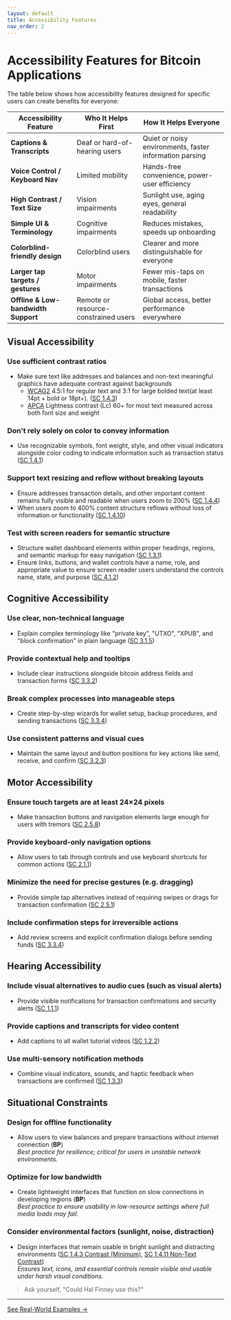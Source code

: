 ```yaml
---
layout: default
title: Accessibility Features
nav_order: 2
---
```


# Accessibility Features for Bitcoin Applications

The table below shows how accessibility features designed for specific users can create benefits for everyone:

| **Accessibility Feature** | **Who It Helps First** | **How It Helps Everyone** |
|-----------------------|--------------------|-----------------------|
| **Captions & Transcripts** | Deaf or hard-of-hearing users | Quiet or noisy environments, faster information parsing |
| **Voice Control / Keyboard Nav** | Limited mobility | Hands-free convenience, power-user efficiency |
| **High Contrast / Text Size** | Vision impairments | Sunlight use, aging eyes, general readability |
| **Simple UI & Terminology** | Cognitive impairments | Reduces mistakes, speeds up onboarding |
| **Colorblind-friendly design** | Colorblind users | Clearer and more distinguishable for everyone |
| **Larger tap targets / gestures** | Motor impairments | Fewer mis-taps on mobile, faster transactions |
| **Offline & Low-bandwidth Support** | Remote or resource-constrained users | Global access, better performance everywhere |

## Visual Accessibility

### **Use sufficient contrast ratios**
- Make sure text like addresses and balances and non-text meaningful graphics have adequate contrast against backgrounds
    - [WCAG2](https://www.w3.org/TR/UNDERSTANDING-WCAG20/visual-audio-contrast-contrast.html) 4.5:1 for regular text and 3:1 for large bolded text(at least 14pt + bold or 18pt+). ([SC 1.4.3](https://www.w3.org/TR/WCAG22/#contrast-minimum))
    - [APCA](https://github.com/myndex) Lightness contrast (Lc) 60+ for most text measured across both font size and weight
    

### **Don't rely solely on color to convey information**
- Use recognizable symbols, font weight, style, and other visual indicators alongside color coding to indicate information such as transaction status ([SC 1.4.1](https://www.w3.org/TR/WCAG22/#use-of-color))

### Support text resizing and reflow without breaking layouts
- Ensure addresses transaction details, and other important content remains fully visible and readable when users zoom to 200% ([SC 1.4.4](https://www.w3.org/TR/WCAG22/#resize-text))
- When users zoom to 400% content structure reflows without loss of information or functionality ([SC 1.4.10](https://www.w3.org/TR/WCAG22/#reflow))

### **Test with screen readers for semantic structure**
- Structure wallet dashboard elements within proper headings, regions, and semantic markup for easy navigation ([SC 1.3.1](https://www.w3.org/TR/WCAG22/#info-and-relationships))
- Ensure links, buttons, and wallet controls have a name, role, and appropriate value to ensure screen reader users understand the controls name, state, and purpose ([SC 4.1.2](https://www.w3.org/TR/WCAG22/#name-role-value))

## Cognitive Accessibility

### **Use clear, non-technical language**
- Explain complex terminology like "private key", "UTXO", "XPUB", and "block confirmation" in plain language ([SC 3.1.5](https://www.w3.org/TR/WCAG22/#reading-level))

### **Provide contextual help and tooltips**
- Include clear instructions alongside bitcoin address fields and transaction forms ([SC 3.3.2](https://www.w3.org/TR/WCAG22/#labels-or-instructions))

### **Break complex processes into manageable steps**
- Create step-by-step wizards for wallet setup, backup procedures, and sending transactions ([SC 3.3.4](https://www.w3.org/TR/WCAG22/#error-prevention-legal-financial-data))

### **Use consistent patterns and visual cues**
- Maintain the same layout and button positions for key actions like send, receive, and confirm ([SC 3.2.3](https://www.w3.org/TR/WCAG22/#consistent-navigation))

## Motor Accessibility

### **Ensure touch targets are at least 24×24 pixels**
- Make transaction buttons and navigation elements large enough for users with tremors ([SC 2.5.8](https://www.w3.org/TR/WCAG22/#target-size-minimum))

### **Provide keyboard-only navigation options**
- Allow users to tab through controls and use keyboard shortcuts for common actions ([SC 2.1.1](https://www.w3.org/TR/WCAG22/#keyboard))

### **Minimize the need for precise gestures (e.g. dragging)**
- Provide simple tap alternatives instead of requiring swipes or drags for transaction confirmation ([SC 2.5.1](https://www.w3.org/TR/WCAG22/#pointer-gestures))

### **Include confirmation steps for irreversible actions**
- Add review screens and explicit confirmation dialogs before sending funds ([SC 3.3.4](https://www.w3.org/TR/WCAG22/#error-prevention-legal-financial-data))

## Hearing Accessibility

### **Include visual alternatives to audio cues (such as visual alerts)**
- Provide visible notifications for transaction confirmations and security alerts ([SC 1.1.1](https://www.w3.org/TR/WCAG22/#non-text-content))

### **Provide captions and transcripts for video content**
- Add captions to all wallet tutorial videos ([SC 1.2.2](https://www.w3.org/TR/WCAG22/#captions-prerecorded))

### **Use multi-sensory notification methods**
- Combine visual indicators, sounds, and haptic feedback when transactions are confirmed ([SC 1.3.3](https://www.w3.org/TR/WCAG22/#sensory-characteristics))

## Situational Constraints

### **Design for offline functionality**
- Allow users to view balances and prepare transactions without internet connection (**BP**)  
_Best practice for resilience; critical for users in unstable network environments._

### **Optimize for low bandwidth**
- Create lightweight interfaces that function on slow connections in developing regions (**BP**)  
_Best practice to ensure usability in low-resource settings where full media loads may fail._

### **Consider environmental factors (sunlight, noise, distraction)**
- Design interfaces that remain usable in bright sunlight and distracting environments ([SC 1.4.3 Contrast (Minimum)](https://www.w3.org/TR/WCAG22/#contrast-minimum), [SC 1.4.11 Non-Text Contrast](https://www.w3.org/TR/WCAG22/#non-text-contrast))  
_Ensures text, icons, and essential controls remain visible and usable under harsh visual conditions._

> Ask yourself, "Could Hal Finney use this?"

---

[See Real-World Examples →](examples.html)


